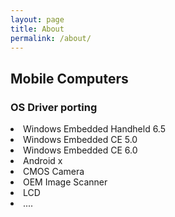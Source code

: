 ```yaml
---
layout: page
title: About
permalink: /about/
---
```


<h2>Mobile Computers</h2>

<h3>OS Driver porting</h3>
<li>Windows Embedded Handheld 6.5</li>
<li>Windows Embedded CE 5.0</li>
<li>Windows Embedded CE 6.0</li>
<li>Android x</li>

<li>CMOS Camera</li>
<li>OEM Image Scanner</li>
<li>LCD</li>
<li>....</li>
